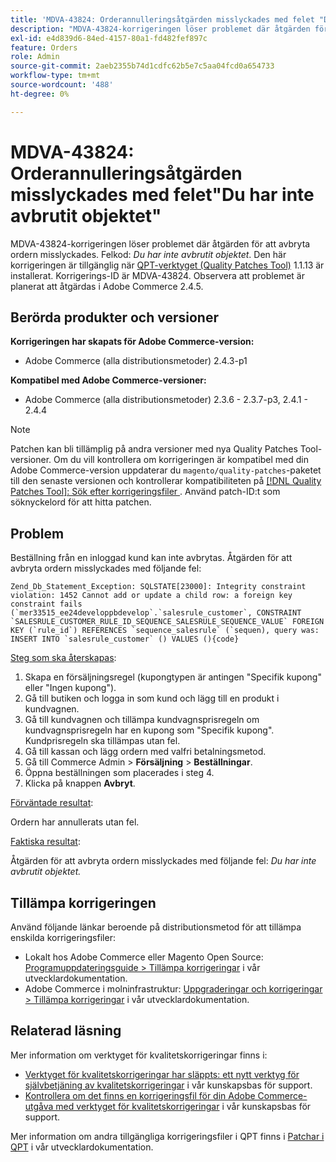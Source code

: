 ```yaml
---
title: 'MDVA-43824: Orderannulleringsåtgärden misslyckades med felet "Du har inte avbrutit objektet"'
description: "MDVA-43824-korrigeringen löser problemet där åtgärden för att avbryta beställningen misslyckades. Felkod: *Du har inte avbrutit artikeln*. Den här korrigeringen är tillgänglig när [QPT-verktyget (Quality Patches Tool)](/help/announcements/adobe-commerce-announcements/magento-quality-patches-released-new-tool-to-self-serve-quality-patches.md) 1.1.13 är installerat. Korrigerings-ID är MDVA-43824. Observera att problemet är planerat att åtgärdas i Adobe Commerce 2.4.5."
exl-id: e4d839d6-84ed-4157-80a1-fd482fef897c
feature: Orders
role: Admin
source-git-commit: 2aeb2355b74d1cdfc62b5e7c5aa04fcd0a654733
workflow-type: tm+mt
source-wordcount: '488'
ht-degree: 0%

---
```


# MDVA-43824: Orderannulleringsåtgärden misslyckades med felet&quot;Du har inte avbrutit objektet&quot;

MDVA-43824-korrigeringen löser problemet där åtgärden för att avbryta ordern misslyckades. Felkod: *Du har inte avbrutit objektet*. Den här korrigeringen är tillgänglig när [QPT-verktyget (Quality Patches Tool)](/help/announcements/adobe-commerce-announcements/magento-quality-patches-released-new-tool-to-self-serve-quality-patches.md) 1.1.13 är installerat. Korrigerings-ID är MDVA-43824. Observera att problemet är planerat att åtgärdas i Adobe Commerce 2.4.5.

## Berörda produkter och versioner

**Korrigeringen har skapats för Adobe Commerce-version:**

* Adobe Commerce (alla distributionsmetoder) 2.4.3-p1

**Kompatibel med Adobe Commerce-versioner:**

* Adobe Commerce (alla distributionsmetoder) 2.3.6 - 2.3.7-p3, 2.4.1 - 2.4.4

>[!NOTE]
>
>Patchen kan bli tillämplig på andra versioner med nya Quality Patches Tool-versioner. Om du vill kontrollera om korrigeringen är kompatibel med din Adobe Commerce-version uppdaterar du `magento/quality-patches`-paketet till den senaste versionen och kontrollerar kompatibiliteten på [[!DNL Quality Patches Tool]: Sök efter korrigeringsfiler ](https://experienceleague.adobe.com/tools/commerce-quality-patches/index.html). Använd patch-ID:t som söknyckelord för att hitta patchen.

## Problem

Beställning från en inloggad kund kan inte avbrytas. Åtgärden för att avbryta ordern misslyckades med följande fel:

```
Zend_Db_Statement_Exception: SQLSTATE[23000]: Integrity constraint violation: 1452 Cannot add or update a child row: a foreign key constraint fails (`mer33515_ee24developpbdevelop`.`salesrule_customer`, CONSTRAINT `SALESRULE_CUSTOMER_RULE_ID_SEQUENCE_SALESRULE_SEQUENCE_VALUE` FOREIGN KEY (`rule_id`) REFERENCES `sequence_salesrule` (`sequen), query was: INSERT INTO `salesrule_customer` () VALUES (){code}
```

<u>Steg som ska återskapas</u>:

1. Skapa en försäljningsregel (kupongtypen är antingen &quot;Specifik kupong&quot; eller &quot;Ingen kupong&quot;).
1. Gå till butiken och logga in som kund och lägg till en produkt i kundvagnen.
1. Gå till kundvagnen och tillämpa kundvagnsprisregeln om kundvagnsprisregeln har en kupong som &quot;Specifik kupong&quot;. Kundprisregeln ska tillämpas utan fel.
1. Gå till kassan och lägg ordern med valfri betalningsmetod.
1. Gå till Commerce Admin > **Försäljning** > **Beställningar**.
1. Öppna beställningen som placerades i steg 4.
1. Klicka på knappen **Avbryt**.

<u>Förväntade resultat</u>:

Ordern har annullerats utan fel.

<u>Faktiska resultat</u>:

Åtgärden för att avbryta ordern misslyckades med följande fel: *Du har inte avbrutit objektet.*

## Tillämpa korrigeringen

Använd följande länkar beroende på distributionsmetod för att tillämpa enskilda korrigeringsfiler:

* Lokalt hos Adobe Commerce eller Magento Open Source: [Programuppdateringsguide > Tillämpa korrigeringar](https://experienceleague.adobe.com/en/docs/commerce-operations/tools/quality-patches-tool/usage) i vår utvecklardokumentation.
* Adobe Commerce i molninfrastruktur: [Uppgraderingar och korrigeringar > Tillämpa korrigeringar](https://experienceleague.adobe.com/en/docs/commerce-cloud-service/user-guide/develop/upgrade/apply-patches) i vår utvecklardokumentation.

## Relaterad läsning

Mer information om verktyget för kvalitetskorrigeringar finns i:

* [Verktyget för kvalitetskorrigeringar har släppts: ett nytt verktyg för självbetjäning av kvalitetskorrigeringar](/help/announcements/adobe-commerce-announcements/magento-quality-patches-released-new-tool-to-self-serve-quality-patches.md) i vår kunskapsbas för support.
* [Kontrollera om det finns en korrigeringsfil för din Adobe Commerce-utgåva med verktyget för kvalitetskorrigeringar](/help/support-tools/patches-available-in-qpt-tool/check-patch-for-magento-issue-with-magento-quality-patches.md) i vår kunskapsbas för support.

Mer information om andra tillgängliga korrigeringsfiler i QPT finns i [Patchar i QPT](https://experienceleague.adobe.com/tools/commerce-quality-patches/index.html) i vår utvecklardokumentation.
